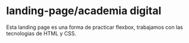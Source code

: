 # landing-page/academia digital

Esta landing page es una forma de practicar flexbox, trabajamos con las tecnologias de HTML y CSS.
